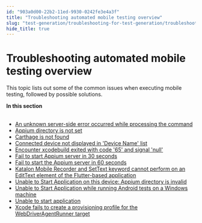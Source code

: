 ```yaml
---
id: "903a0d00-22b2-11ed-9930-0242fe3e4a3f"
title: "Troubleshooting automated mobile testing overview"
slug: "test-generation/troubleshooting-for-test-generation/troubleshoot-mobile-automated-testing/troubleshooting-automated-mobile-testing-overview"
hide_title: true
---
```


# <a id="id" class="anchor_top_offset"/><a id="ariaid-title1" class="anchor_top_offset"/>Troubleshooting automated mobile testing overview

<p xmlns="http://www.w3.org/1999/xhtml" className="p">This topic lists out some of the common issues when executing mobile testing, followed by possible solutions.</p> 
<nav xmlns="http://www.w3.org/1999/xhtml" role="navigation" className="related-links"><div className="linklist"><strong>In this section</strong><br /><br /><ul className="linklist"><li className="linklist"><a className="link" href="/test-generation/troubleshooting-for-test-generation/troubleshoot-mobile-automated-testing/an-unknown-server-side-error-occurred-while-processing-the-command">An unknown server-side error occurred while processing the command</a></li><li className="linklist"><a className="link" href="/test-generation/troubleshooting-for-test-generation/troubleshoot-mobile-automated-testing/appium-directory-is-not-set">Appium directory is not set</a></li><li className="linklist"><a className="link" href="/test-generation/troubleshooting-for-test-generation/troubleshoot-mobile-automated-testing/carthage-is-not-found">Carthage is not found</a></li><li className="linklist"><a className="link" href="/test-generation/troubleshooting-for-test-generation/troubleshoot-mobile-automated-testing/connected-device-not-displayed-in-device-name-list">Connected device not displayed in 'Device Name' list</a></li><li className="linklist"><a className="link" href="/test-generation/troubleshooting-for-test-generation/troubleshoot-mobile-automated-testing/encounter-xcodebuild-exited-with-code-65-and-signal-null">Encounter xcodebuild exited with code '65' and signal 'null'</a></li><li className="linklist"><a className="link" href="/test-generation/troubleshooting-for-test-generation/troubleshoot-mobile-automated-testing/fail-to-start-appium-server-in-30-seconds">Fail to start Appium server in 30 seconds</a></li><li className="linklist"><a className="link" href="/test-generation/troubleshooting-for-test-generation/troubleshoot-mobile-automated-testing/fail-to-start-the-appium-server-in-60-seconds">Fail to start the Appium server in 60 seconds</a></li><li className="linklist"><a className="link" href="/test-generation/troubleshooting-for-test-generation/troubleshoot-mobile-automated-testing/katalon-mobile-recorder-and-settext-keyword-cannot-perform-on-an-edittext-element-of-the-flutter-based-application">Katalon Mobile Recorder and SetText keyword cannot perform on an EditText element of the Flutter-based application</a></li><li className="linklist"><a className="link" href="/test-generation/troubleshooting-for-test-generation/troubleshoot-mobile-automated-testing/unable-to-start-application-on-this-device-appium-directory-is-invalid">Unable to Start Application on this device: Appium directory is invalid</a></li><li className="linklist"><a className="link" href="/test-generation/troubleshooting-for-test-generation/troubleshoot-mobile-automated-testing/unable-to-start-application-while-running-android-tests-on-a-windows-machine">Unable to Start Application while running Android tests on a Windows machine</a></li><li className="linklist"><a className="link" href="/test-generation/troubleshooting-for-test-generation/troubleshoot-mobile-automated-testing/unable-to-start-application">Unable to start application</a></li><li className="linklist"><a className="link" href="/test-generation/troubleshooting-for-test-generation/troubleshoot-mobile-automated-testing/xcode-fails-to-create-a-provisioning-profile-for-the-webdriveragentrunner-target">Xcode fails to create a provisioning profile for the WebDriverAgentRunner target</a></li></ul></div></nav> 
